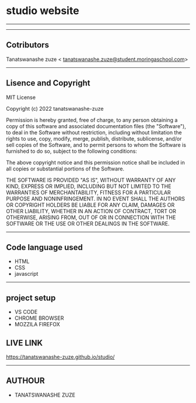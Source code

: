 # studio website
------
-----
 ## Cotributors
 Tanatswanashe zuze <	tanatswanashe.zuze@student.moringaschool.com>

 ---

 ## Lisence and Copyright
   
  MIT License

Copyright (c) 2022 tanatswanashe-zuze

Permission is hereby granted, free of charge, to any person obtaining a copy
of this software and associated documentation files (the "Software"), to deal
in the Software without restriction, including without limitation the rights
to use, copy, modify, merge, publish, distribute, sublicense, and/or sell
copies of the Software, and to permit persons to whom the Software is
furnished to do so, subject to the following conditions:

The above copyright notice and this permission notice shall be included in all
copies or substantial portions of the Software.

THE SOFTWARE IS PROVIDED "AS IS", WITHOUT WARRANTY OF ANY KIND, EXPRESS OR
IMPLIED, INCLUDING BUT NOT LIMITED TO THE WARRANTIES OF MERCHANTABILITY,
FITNESS FOR A PARTICULAR PURPOSE AND NONINFRINGEMENT. IN NO EVENT SHALL THE
AUTHORS OR COPYRIGHT HOLDERS BE LIABLE FOR ANY CLAIM, DAMAGES OR OTHER
LIABILITY, WHETHER IN AN ACTION OF CONTRACT, TORT OR OTHERWISE, ARISING FROM,
OUT OF OR IN CONNECTION WITH THE SOFTWARE OR THE USE OR OTHER DEALINGS IN THE
SOFTWARE.

---

  ## Code language used
  
  + HTML
  + CSS
  + javascript

----

## project setup

+ VS CODE
+ CHROME BROWSER 
+ MOZZILA FIREFOX

## LIVE LINK

<https://tanatswanashe-zuze.github.io/studio/>

---
## AUTHOUR

+ TANATSWANASHE ZUZE

